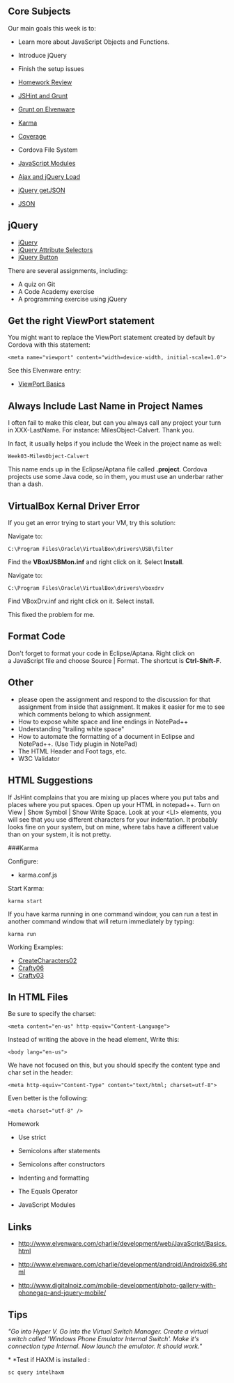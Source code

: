 Core Subjects
-------------

Our main goals this week is to:

- Learn more about JavaScript Objects and Functions. 
- Introduce jQuery
- Finish the setup issues

-   [Homework Review](http://www.elvenware.com/charlie/development/web/JavaScript/Basics.html)
-   [JSHint and Grunt](http://jshint.com/)
-   [Grunt on Elvenware](http://elvenware.com/charlie/development/web/UnitTests/Grunt.html)
-   [Karma](http://www.elvenware.com/charlie/development/web/JavaScript/Angular.html#using-karma)
-   [Coverage](http://www.elvenware.com/charlie/development/web/JavaScript/Angular.html#coverage)
-   Cordova File System
-   [JavaScript Modules](http://www.elvenware.com/charlie/development/web/JavaScript/JavaScriptModules.html)
-   [Ajax and jQuery Load](http://www.elvenware.com/charlie/development/web/JavaScript/JQueryBasic.html#jqueryLoad)
-   [jQuery getJSON](http://www.elvenware.com/charlie/development/web/JavaScript/JQueryBasic.html#getJSON)
-   [JSON](http://www.elvenware.com/charlie/development/web/JavaScript/JsonBasics.html)

jQuery
------

-   [jQuery](http://www.elvenware.com/charlie/development/web/JavaScript/JQueryBasic.html)
-   [jQuery Attribute Selectors](http://www.elvenware.com/charlie/development/web/JavaScript/JQueryBasic.html#attrSelectors)
-   [jQuery Button](http://www.elvenware.com/charlie/development/web/JavaScript/JQueryBasic.html#jquery-button-and-paragraph-demo)


There are several assignments, including:

- A quiz on Git
- A Code Academy exercise
- A programming exercise using jQuery


Get the right ViewPort statement
--------------------------------

You might want to replace the ViewPort statement created by default by
Cordova with this statement:

	<meta name="viewport" content="width=device-width, initial-scale=1.0">
	
See this Elvenware entry:

- [ViewPort Basics](http://www.elvenware.com/charlie/development/web/CssGuide/MediaQueries.html#viewportBasics)

Always Include Last Name in Project Names
-----------------------------------------

I often fail to make this clear, but can you always call any project 
your turn in XXX-LastName. For instance: MilesObject-Calvert. Thank 
you.

In fact, it usually helps if you include the Week in the project name
as well:

	Week03-MilesObject-Calvert

This name ends up in the Eclipse/Aptana file called **.project**. Cordova 
projects use some Java code, so in them, you must use an underbar
rather than a dash.

VirtualBox Kernal Driver Error
-------------------------------

If you get an error trying to start your VM, try this solution:

Navigate to:

	C:\Program Files\Oracle\VirtualBox\drivers\USB\filter

Find the **VBoxUSBMon.inf** and right click on it. Select **Install**.

Navigate to:

	C:\Program Files\Oracle\VirtualBox\drivers\vboxdrv


Find VBoxDrv.inf and right click on it. Select install.

This fixed the problem for me.

Format Code
------------

Don't forget to format your code in Eclipse/Aptana. Right click on  
a JavaScript file and choose Source | Format. The shortcut is 
**Ctrl-Shift-F**.

Other
-----


-   please open the assignment and respond to the discussion for that assignment
    from inside that assignment. It makes it easier for me to see which comments
    belong to which assignment.
-   How to expose white space and line endings in NotePad++
-   Understanding "trailing white space"
-   How to automate the formatting of a document in Eclipse and NotePad++. (Use
    Tidy plugin in NotePad)
-   The HTML Header and Foot tags, etc.
-   W3C Validator

HTML Suggestions
----------------

If JsHint complains that you are mixing up places where you put tabs 
and places where you put spaces. Open up your HTML in notepad++. 
Turn on View | Show Symbol | Show Write Space. Look at your \<LI\> 
elements, you will see that you use different characters for your 
indentation. It probably looks fine on your system, but on mine, 
where tabs have a different value than on your system, it is not 
pretty.

###Karma

Configure:

- karma.conf.js

Start Karma:

	karma start

If you have karma running in one command window, you can run a test in another 
command window that will return immediately  by typing:

	karma run

Working Examples:

- [CreateCharacters02](https://github.com/charliecalvert/JsObjects/tree/master/JavaScript/Games/CharacterCreate02)
- [Crafty06](https://github.com/charliecalvert/JsObjects/tree/master/JavaScript/Games/Crafty06)
- [Crafty03](https://github.com/charliecalvert/JsObjects/tree/master/JavaScript/Games/Crafty03)

In HTML Files
-------------

Be sure to specify the charset:

~~~~~~~~~~~~~~~~~~~~~~~~~~~~~~~~~~~~~~~~~~~~~~~~~~~~~~~~~~~~~~~~~~~~~~~~~~~~~~~~
<meta content="en-us" http-equiv="Content-Language">
~~~~~~~~~~~~~~~~~~~~~~~~~~~~~~~~~~~~~~~~~~~~~~~~~~~~~~~~~~~~~~~~~~~~~~~~~~~~~~~~

Instead of writing the above in the head element, Write this:

~~~~~~~~~~~~~~~~~~~~~~~~~~~~~~~~~~~~~~~~~~~~~~~~~~~~~~~~~~~~~~~~~~~~~~~~~~~~~~~~
<body lang="en-us">
~~~~~~~~~~~~~~~~~~~~~~~~~~~~~~~~~~~~~~~~~~~~~~~~~~~~~~~~~~~~~~~~~~~~~~~~~~~~~~~~

We have not focused on this, but you should specify the content type and char
set in the header:

~~~~~~~~~~~~~~~~~~~~~~~~~~~~~~~~~~~~~~~~~~~~~~~~~~~~~~~~~~~~~~~~~~~~~~~~~~~~~~~~
<meta http-equiv="Content-Type" content="text/html; charset=utf-8"> 
~~~~~~~~~~~~~~~~~~~~~~~~~~~~~~~~~~~~~~~~~~~~~~~~~~~~~~~~~~~~~~~~~~~~~~~~~~~~~~~~

Even better is the following:

~~~~~~~~~~~~~~~~~~~~~~~~~~~~~~~~~~~~~~~~~~~~~~~~~~~~~~~~~~~~~~~~~~~~~~~~~~~~~~~~
<meta charset="utf-8" />
~~~~~~~~~~~~~~~~~~~~~~~~~~~~~~~~~~~~~~~~~~~~~~~~~~~~~~~~~~~~~~~~~~~~~~~~~~~~~~~~

Homework

-   Use strict

-   Semicolons after statements

-   Semicolons after constructors

-   Indenting and formatting

-   The Equals Operator

-   JavaScript Modules

Links
-----

-   <http://www.elvenware.com/charlie/development/web/JavaScript/Basics.html>

-   <http://www.elvenware.com/charlie/development/android/Androidx86.shtml>

-   <http://www.digitalnoiz.com/mobile-development/photo-gallery-with-phonegap-and-jquery-mobile/>

Tips
----

*"Go into Hyper V. Go into the Virtual Switch Manager. Create a virtual switch
called 'Windows Phone Emulator Internal Switch'. Make it's connection type
Internal. Now launch the emulator. It should work."*

* *Test if HAXM is installed :

~~~~~~~~~~~~~~~~~~~~~~~~~~~~~~~~~~~~~~~~~~~~~~~~~~~~~~~~~~~~~~~~~~~~~~~~~~~~~~~~
sc query intelhaxm
~~~~~~~~~~~~~~~~~~~~~~~~~~~~~~~~~~~~~~~~~~~~~~~~~~~~~~~~~~~~~~~~~~~~~~~~~~~~~~~~
